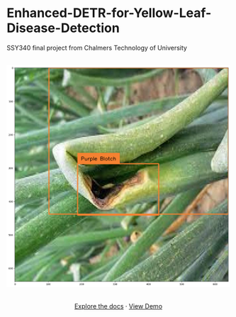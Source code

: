 # Enhanced-DETR-for-Yellow-Leaf-Disease-Detection
SSY340 final project from Chalmers Technology of University
<!-- PROJECT LOGO -->
<br />
<div align="center">
  <a href="">
    <img src="output.png" alt="Logo" width="1000">
  </a>


  <p align="center">
    <br />
    <a href="./SSY236_presentation_group2.pptx">Explore the docs</a>
    ·
    <a href="https://youtu.be/jShlLz6bswQ">View Demo</a>
  </p>
</div>
